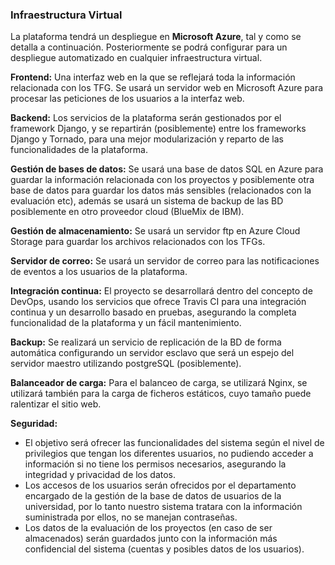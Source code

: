 
### Infraestructura Virtual

La plataforma tendrá un despliegue en **Microsoft Azure**, tal y como se detalla a continuación. Posteriormente se podrá configurar para un despliegue automatizado en cualquier infraestructura virtual.


**Frontend:** Una interfaz web en la que se reflejará toda la información relacionada con los TFG.  Se usará un servidor web en Microsoft Azure para procesar las peticiones de los usuarios a la interfaz web. 

**Backend:** Los servicios de la plataforma serán gestionados por el framework Django, y se repartirán (posiblemente) entre los frameworks Django y Tornado, para una mejor modularización y reparto de las funcionalidades de la plataforma.

**Gestión de bases de datos:** Se usará una base de datos SQL en Azure para guardar la información relacionada con los proyectos y posiblemente otra base de datos para guardar los datos más sensibles (relacionados con la evaluación etc), además se usará un sistema de backup de las BD posiblemente en otro proveedor cloud (BlueMix de IBM).

**Gestión de almacenamiento:** Se usará un servidor ftp en Azure Cloud Storage para guardar los archivos relacionados con los TFGs.

**Servidor de correo:** Se usará un servidor de correo para las notificaciones de eventos a los usuarios de la plataforma.

**Integración continua:** El proyecto se desarrollará dentro del concepto de DevOps, usando los servicios que ofrece Travis CI para una integración continua y un desarrollo basado en pruebas, asegurando la completa funcionalidad de la plataforma y un fácil mantenimiento.

**Backup:** Se realizará un servicio de replicación de la BD de forma automática configurando un servidor esclavo que será un espejo del servidor maestro utilizando postgreSQL (posiblemente).

**Balanceador de carga:** Para el balanceo de carga, se utilizará Nginx, se utilizará también para la carga de ficheros estáticos, cuyo tamaño puede ralentizar el sitio web.

**Seguridad:** 
- El objetivo será ofrecer las funcionalidades del sistema según el nivel de privilegios que tengan los diferentes usuarios, no pudiendo acceder a información si no tiene los permisos necesarios, asegurando la integridad y privacidad de los datos.  
- Los accesos de los usuarios serán ofrecidos por el departamento encargado de la gestión de la base de datos de usuarios de la universidad, por lo tanto nuestro sistema tratara con la información suministrada por ellos, no se manejan contraseñas.
- Los datos de la evaluación de los proyectos (en caso de ser almacenados) serán guardados junto con la información más confidencial del sistema (cuentas y posibles datos de los usuarios).


